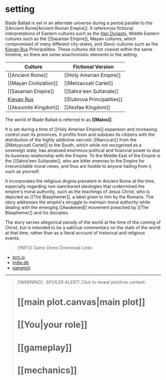 # setting 
Blade Ballad is set in an alternate universe during a period parallel to the [[Ancient Rome|Ancient Roman Empire]]. It references fictional interpretations of Eastern cultures such as the [Han Dynasty](https://en.wikipedia.org/wiki/Han_dynasty), Middle Eastern cultures such as the [[Sasanian Empire]], Mayan cultures, which compromised of many different city-states, and Slavic cultures such as the [Kievan Rus](https://en.wikipedia.org/wiki/Kievan_Rus) Principalities. These cultures did not coexist within the same timeline, so there are some anachronistic elements to the setting.

| Culture                                                | Fictional Version          |
| ------------------------------------------------------ | -------------------------- |
| [[Ancient Rome]]                                       | [[Holy Amerian Empire]]    |
| [[Mayan Civilization]]                                 | [[Metzacoatl Cartel]]      |
| [[Sasanian Empire]]                                    | [[Sahra'een Sultanate]]    |
| [Kievan Rus](https://en.wikipedia.org/wiki/Kievan_Rus) | [[Dubrova Principalities]] |
| [[Aksumite Kingdom]]                                   | [[Aksfae Kingdom]]         |

The world of Blade Ballad is referred to as **[[Malos]]**. 

It is set during a time of [[Holy Amerian Empire]] expansion and increasing control over its provinces. It profits from and subdues its citizens with the distribution of the highly addictive narcotic [[Narcican]] from the [[Metzacoatl Cartel]] to the South, which while not recognized as a sovereign state, has amassed enormous political and financial power to due its business relationship with the Empire. 
To the Middle East of the Empire is the [[Sahra'een Sultanate]], who are bitter enemies to the Empire for irreconcilable moral views, and thus are hostile to anyone hailing from it, such as yourself. 

It incorporates the religious dogma prevalent in Ancient Rome at the time, especially regarding non-sanctioned ideologies that undermined the empire's moral authority, such as the teachings of Jesus Christ, who is depicted as [[The Blasphemer]], a label given to him by the Romans. The story addresses the empire's struggle to maintain moral authority while dealing with the emerging [[Awakened]] movement preached by [[The Blasphemer]] and his disciples.

The story serves allegorical parody of the world at the time of the coming of Christ, but is intended to be a satirical commentary on the state of the world at that time, rather than as a literal account of historical and religious events.


> [!INFO] Game Demo Download Links
- [itch.io](https://khiemgluong.itch.io/blade-ballad)
- [indie.db](https://www.indiedb.com/games/blade-ballad)
- [gamejolt](https://gamejolt.com/games/blade-ballad/882750)

---
> [!WARNING]- SPOILER ALERT! Click to reveal plot/lore content:
>  # [[main plot.canvas|main plot]]
>  # [[You|your role]]
>  # [[gameplay]]  
>  # [[mechanics]]







